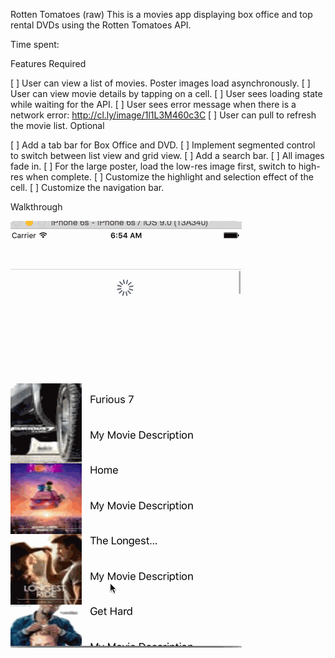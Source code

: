 Rotten Tomatoes (raw)
This is a movies app displaying box office and top rental DVDs using the Rotten Tomatoes API.

Time spent: <Number of hours spent>

Features
Required

[ ] User can view a list of movies. Poster images load asynchronously.
[ ] User can view movie details by tapping on a cell.
[ ] User sees loading state while waiting for the API.
[ ] User sees error message when there is a network error: http://cl.ly/image/1l1L3M460c3C
[ ] User can pull to refresh the movie list.
Optional

[ ] Add a tab bar for Box Office and DVD.
[ ] Implement segmented control to switch between list view and grid view.
[ ] Add a search bar.
[ ] All images fade in.
[ ] For the large poster, load the low-res image first, switch to high-res when complete.
[ ] Customize the highlight and selection effect of the cell.
[ ] Customize the navigation bar.

Walkthrough

![Alt text](https://github.com/cassiomo/rottentomatoes/blob/master/rottentomatoes.gif "rottentomatoes.gif")
